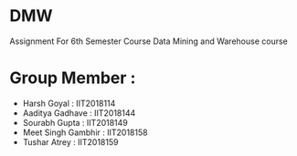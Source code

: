 # DMW
Assignment For 6th Semester Course Data Mining and Warehouse course

<h1> Group Member : </h1>
<ul>
  <li>Harsh Goyal        : IIT2018114 </li>
  <li>Aaditya Gadhave    : IIT2018144 </li>
  <li>Sourabh Gupta      : IIT2018149 </li>
  <li>Meet Singh Gambhir : IIT2018158 </li>
  <li>Tushar Atrey       : IIT2018159 </li>
 </ul>
